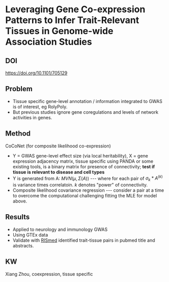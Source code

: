 # Leveraging Gene Co-expression Patterns to Infer Trait-Relevant Tissues in Genome-wide Association Studies

## DOI

https://doi.org/10.1101/705129

## Problem
- Tissue specific gene-level annotation / information integrated to GWAS is of interest, eg RolyPoly.
- But previous studies ignore gene coregulations and levels of network activities in genes.

## Method

CoCoNet (for composite likelihood co-expression)

- Y = GWAS gene-level effect size (via local heritability), X = gene expression adjacency matrix, tissue specific using PANDA or some existing tools, is a binary matrix for presence of connectivity; **test if tissue is relevant to disease and cell types**
- Y is generated from A: $MVN(\mu, \Sigma(A))$ --- where for each pair of $\sigma_k * A^(k)$ is variance times correlatoin. $k$ denotes "power" of connectivity.
- Composite likelihood covariance regression --- consider a pair at a time to overcome the computational challenging fitting the MLE for model above.

## Results

- Applied to neurology and immunology GWAS
- Using GTEx data
- Validate with [RISmed](https://cran.r-project.org/web/packages/RISmed/index.html) identified trait-tissue pairs in pubmed title and abstracts.

## KW

Xiang Zhou, coexpression, tissue specific